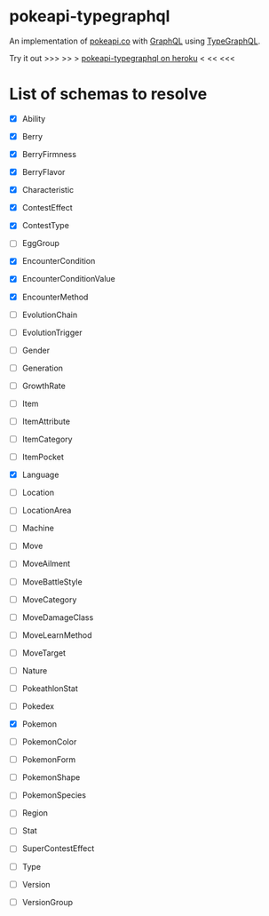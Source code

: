# pokeapi-typegraphql

An implementation of [pokeapi.co](https://pokeapi.co) with [GraphQL](https://graphql.org/) using [TypeGraphQL](https://typegraphql.ml/).

Try it out >>> >> > [pokeapi-typegraphql on heroku](https://pokeapi-typegraphql.herokuapp.com/graphql) < << <<<

# List of schemas to resolve

- [x] Ability

- [x] Berry

- [x] BerryFirmness

- [x] BerryFlavor

- [x] Characteristic

- [x] ContestEffect

- [x] ContestType

- [ ] EggGroup

- [x] EncounterCondition

- [x] EncounterConditionValue

- [x] EncounterMethod

- [ ] EvolutionChain

- [ ] EvolutionTrigger

- [ ] Gender

- [ ] Generation

- [ ] GrowthRate

- [ ] Item

- [ ] ItemAttribute

- [ ] ItemCategory

- [ ] ItemPocket

- [x] Language

- [ ] Location

- [ ] LocationArea

- [ ] Machine

- [ ] Move

- [ ] MoveAilment

- [ ] MoveBattleStyle

- [ ] MoveCategory

- [ ] MoveDamageClass

- [ ] MoveLearnMethod

- [ ] MoveTarget

- [ ] Nature

- [ ] PokeathlonStat

- [ ] Pokedex

- [x] Pokemon

- [ ] PokemonColor

- [ ] PokemonForm

- [ ] PokemonShape

- [ ] PokemonSpecies

- [ ] Region

- [ ] Stat

- [ ] SuperContestEffect

- [ ] Type

- [ ] Version

- [ ] VersionGroup
